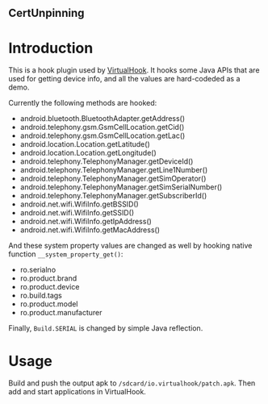CertUnpinning
----------------

# Introduction
This is a hook plugin used by [VirtualHook](https://github.com/rk700/VirtualHook). It hooks some Java APIs that are used for getting device info, and all the values are hard-codeded as a demo.

Currently the following methods are hooked:

- android.bluetooth.BluetoothAdapter.getAddress()
- android.telephony.gsm.GsmCellLocation.getCid()
- android.telephony.gsm.GsmCellLocation.getLac()
- android.location.Location.getLatitude()
- android.location.Location.getLongitude()
- android.telephony.TelephonyManager.getDeviceId()
- android.telephony.TelephonyManager.getLine1Number()
- android.telephony.TelephonyManager.getSimOperator()
- android.telephony.TelephonyManager.getSimSerialNumber()
- android.telephony.TelephonyManager.getSubscriberId()
- android.net.wifi.WifiInfo.getBSSID()
- android.net.wifi.WifiInfo.getSSID()
- android.net.wifi.WifiInfo.getIpAddress()
- android.net.wifi.WifiInfo.getMacAddress()

And these system property values are changed as well by hooking native function `__system_property_get()`:

- ro.serialno
- ro.product.brand
- ro.product.device
- ro.build.tags
- ro.product.model
- ro.product.manufacturer

Finally, `Build.SERIAL` is changed by simple Java reflection.

# Usage
Build and push the output apk to `/sdcard/io.virtualhook/patch.apk`. Then add and start applications in VirtualHook.
